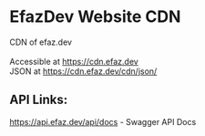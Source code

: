 # EfazDev Website CDN
CDN of efaz.dev<br/>
<br/>
Accessible at https://cdn.efaz.dev<br/>
JSON at https://cdn.efaz.dev/cdn/json/<br/>
## API Links:
https://api.efaz.dev/api/docs - Swagger API Docs<br/>

